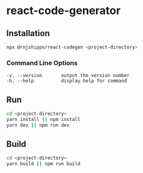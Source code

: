 # react-code-generator

## Installation

```bash
npx @rnjshippo/react-codegen <project-directory>
```

### Command Line Options

```
-v, --version       output the version number
-h, --help          display help for command
```

## Run

```bash
cd <project-directory>
yarn install || npm install
yarn dev || npm run dev
```

## Build

```bash
cd <project-directory>
yarn build || npm run build
```
